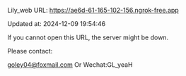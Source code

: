 Lily_web URL: https://ae6d-61-165-102-156.ngrok-free.app

Updated at: 2024-12-09 19:54:46

If you cannot open this URL, the server might be down.

Please contact: 

goley04@foxmail.com Or Wechat:GL_yeaH